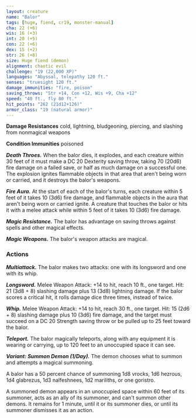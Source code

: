 ```yaml
---
layout: creature
name: "Balor"
tags: [huge, fiend, cr19, monster-manual]
cha: 22 (+6)
wis: 16 (+3)
int: 20 (+5)
con: 22 (+6)
dex: 15 (+2)
str: 26 (+8)
size: Huge fiend (demon)
alignment: chaotic evil
challenge: "19 (22,000 XP)"
languages: "Abyssal, telepathy 120 ft."
senses: "truesight 120 ft."
damage_immunities: "fire, poison"
saving_throws: "Str +14, Con +12, Wis +9, Cha +12"
speed: "40 ft., fly 80 ft."
hit_points: "262 (21d12+126)"
armor_class: "19 (natural armor)"
---
```


**Damage Resistances** cold, lightning, bludgeoning, piercing, and slashing from nonmagical weapons

**Condition Immunities** poisoned

***Death Throes.*** When the balor dies, it explodes, and each creature within 30 feet of it must make a DC 20 Dexterity saving throw, taking 70 (20d6) fire damage on a failed save, or half as much damage on a successful one. The explosion ignites flammable objects in that area that aren't being worn or carried, and it destroys the balor's weapons.

***Fire Aura.*** At the start of each of the balor's turns, each creature within 5 feet of it takes 10 (3d6) fire damage, and flammable objects in the aura that aren't being worn or carried ignite. A creature that touches the balor or hits it with a melee attack while within 5 feet of it takes 10 (3d6) fire damage.

***Magic Resistance.*** The balor has advantage on saving throws against spells and other magical effects.

***Magic Weapons.*** The balor's weapon attacks are magical.

### Actions

***Multiattack.*** The balor makes two attacks: one with its longsword and one with its whip.

***Longsword.*** Melee Weapon Attack: +14 to hit, reach 10 ft., one target. Hit: 21 (3d8 + 8) slashing damage plus 13 (3d8) lightning damage. If the balor scores a critical hit, it rolls damage dice three times, instead of twice.

***Whip.*** Melee Weapon Attack: +14 to hit, reach 30 ft., one target. Hit: 15 (2d6 + 8) slashing damage plus 10 (3d6) fire damage, and the target must succeed on a DC 20 Strength saving throw or be pulled up to 25 feet toward the balor.

***Teleport.*** The balor magically teleports, along with any equipment it is wearing or carrying, up to 120 feet to an unoccupied space it can see.

***Variant: Summon Demon (1/Day).*** The demon chooses what to summon and attempts a magical summoning.

A balor has a 50 percent chance of summoning 1d8 vrocks, 1d6 hezrous, 1d4 glabrezus, 1d3 nalfeshnees, 1d2 mariliths, or one goristro.

A summoned demon appears in an unoccupied space within 60 feet of its summoner, acts as an ally of its summoner, and can't summon other demons. It remains for 1 minute, until it or its summoner dies, or until its summoner dismisses it as an action.
